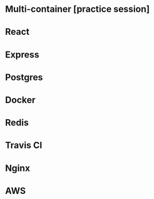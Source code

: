 # Multi-container [practice session]
# React
# Express
# Postgres
# Docker
# Redis
# Travis CI
# Nginx
# AWS
